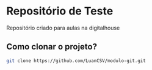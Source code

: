 # Repositório de Teste
Repositório criado para aulas na digitalhouse

## Como clonar o projeto? 
```sh
git clone https://github.com/LuanCSV/modulo-git.git
```
